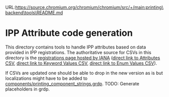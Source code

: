 URL:https://source.chromium.org/chromium/chromium/src/+/main:printing\backend\tools\README.md
# IPP Attribute code generation

This directory contains tools to handle IPP attributes based on data provided in
IPP registrations. The authoritative source for CSVs in this directory is the
[registrations page hosted by IANA](https://www.iana.org/assignments/ipp-registrations/ipp-registrations.xhtml)
([direct link to Attributes CSV](https://www.iana.org/assignments/ipp-registrations/ipp-registrations-2.csv),
[direct link to Keyword Values CSV](https://www.iana.org/assignments/ipp-registrations/ipp-registrations-4.csv),
[direct link to Enum Values CSV](https://www.iana.org/assignments/ipp-registrations/ipp-registrations-6.csv)).

If CSVs are updated one should be able to drop in the new version as is but
localizations might have to be added to
[components/printing_component_strings.grdp](components/printing_component_strings.grdp).
TODO: Generate placeholders in grdp.

